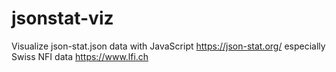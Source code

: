 # jsonstat-viz
Visualize json-stat.json data with JavaScript
https://json-stat.org/
especially Swiss NFI data
https://www.lfi.ch
